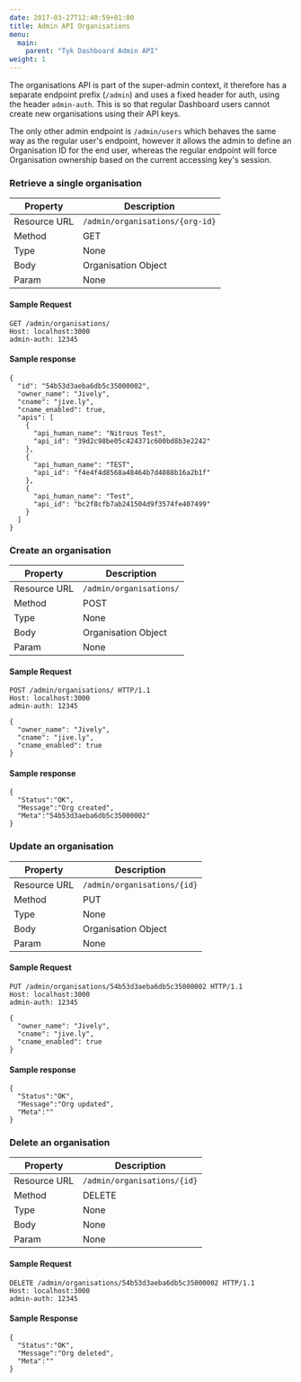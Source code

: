```yaml
---
date: 2017-03-27T12:40:59+01:00
title: Admin API Organisations
menu:
  main:
    parent: "Tyk Dashboard Admin API"
weight: 1 
---
```


The organisations API is part of the super-admin context, it therefore has a separate endpoint prefix (`/admin`) and uses a fixed header for auth, using the header `admin-auth`. This is so that regular Dashboard users cannot create new organisations using their API keys.

The only other admin endpoint is `/admin/users` which behaves the same way as the regular user's endpoint, however it allows the admin to define an Organisation ID for the end user, whereas the regular endpoint will force Organisation ownership based on the current accessing key's session.

### Retrieve a single organisation

| **Property** | **Description**                 |
| ------------ | ------------------------------- |
| Resource URL | `/admin/organisations/{org-id}` |
| Method       | GET                             |
| Type         | None                            |
| Body         | Organisation Object             |
| Param        | None                            |

#### Sample Request

```{.copyWrapper}
GET /admin/organisations/
Host: localhost:3000
admin-auth: 12345
```

#### Sample response

```
{
  "id": "54b53d3aeba6db5c35000002",
  "owner_name": "Jively",
  "cname": "jive.ly",
  "cname_enabled": true,
  "apis": [
    {
      "api_human_name": "Nitrous Test",
      "api_id": "39d2c98be05c424371c600bd8b3e2242"
    },
    {
      "api_human_name": "TEST",
      "api_id": "f4e4f4d8568a48464b7d4088b16a2b1f"
    },
    {
      "api_human_name": "Test",
      "api_id": "bc2f8cfb7ab241504d9f3574fe407499"
    }
  ]
}
```

### Create an organisation

| **Property** | **Description**         |
| ------------ | ----------------------- |
| Resource URL | `/admin/organisations/` |
| Method       | POST                    |
| Type         | None                    |
| Body         | Organisation Object     |
| Param        | None                    |

#### Sample Request

```{.copyWrapper}
POST /admin/organisations/ HTTP/1.1
Host: localhost:3000
admin-auth: 12345

{
  "owner_name": "Jively",
  "cname": "jive.ly",
  "cname_enabled": true
}
```

#### Sample response

```
{
  "Status":"OK",
  "Message":"Org created",
  "Meta":"54b53d3aeba6db5c35000002"
}
```

### Update an organisation

| **Property** | **Description**             |
| ------------ | --------------------------- |
| Resource URL | `/admin/organisations/{id}` |
| Method       | PUT                         |
| Type         | None                        |
| Body         | Organisation Object         |
| Param        | None                        |

#### Sample Request

```{.copyWrapper}
PUT /admin/organisations/54b53d3aeba6db5c35000002 HTTP/1.1
Host: localhost:3000
admin-auth: 12345

{
  "owner_name": "Jively",
  "cname": "jive.ly",
  "cname_enabled": true
}
```

#### Sample response

```
{
  "Status":"OK",
  "Message":"Org updated",
  "Meta":""
}
```

### Delete an organisation

| **Property** | **Description**             |
| ------------ | --------------------------- |
| Resource URL | `/admin/organisations/{id}` |
| Method       | DELETE                      |
| Type         | None                        |
| Body         | None                        |
| Param        | None                        |

#### Sample Request

```{.copyWrapper}
DELETE /admin/organisations/54b53d3aeba6db5c35000002 HTTP/1.1
Host: localhost:3000
admin-auth: 12345
```

#### Sample Response

```
{
  "Status":"OK",
  "Message":"Org deleted",
  "Meta":""
}
```